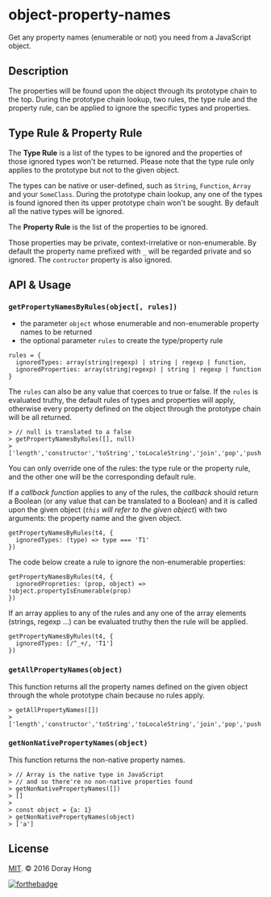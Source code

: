 # object-property-names

Get any property names (enumerable or not) you need from a JavaScript object.

## Description

The properties will be found upon the object through its prototype chain to the top. During the prototype chain lookup, two rules, the type rule and the property rule, can be applied to ignore the specific types and properties.

## Type Rule & Property Rule

The **Type Rule** is a list of the types to be ignored and the properties of those ignored types won't be returned. Please note that the type rule only applies to the prototype but not to the given object.

The types can be native or user-defined, such as `String`, `Function`, `Array` and your `SomeClass`. During the prototype chain lookup, any one of the types is found ignored then its upper prototype chain won't be sought. By default all the native types will be ignored.

The **Property Rule** is the list of the properties to be ignored.

Those properties may be private, context-irrelative or non-enumerable. By default the property name prefixed with `_` will be regarded private and so ignored. The `contructor` property is also ignored.

## API & Usage

### `getPropertyNamesByRules(object[, rules])`

- the parameter `object` whose enumerable and non-enumerable property names to be returned
- the optional parameter `rules` to create the type/property rule

```
rules = {
  ignoredTypes: array(string|regexp) | string | regexp | function,
  ignoredProperties: array(string|regexp) | string | regexp | function
}
```

The `rules` can also be any value that coerces to true or false. If the `rules` is evaluated truthy, the default rules of types and properties will apply, otherwise every property defined on the object through the prototype chain will be all returned.

```
> // null is translated to a false
> getPropertyNamesByRules([], null)
> ['length','constructor','toString','toLocaleString','join','pop','push','reverse','shift','unshift','slice','splice','sort','filter','forEach','some','every','map','indexOf','lastIndexOf','reduce','reduceRight','copyWithin','find','findIndex','fill','includes','entries','keys','concat']
```

You can only override one of the rules: the type rule or the property rule, and the other one will be the corresponding default rule.

If a *callback function* applies to any of the rules, the *callback* should return a Boolean (or any value that can be translated to a Boolean) and it is called upon the given object (*`this` will refer to the given object*) with two arguments: the property name and the given object.

```
getPropertyNamesByRules(t4, {
  ignoredTypes: (type) => type === 'T1'
})
```

The code below create a rule to ignore the non-enumerable properties:

```
getPropertyNamesByRules(t4, {
  ignoredPropreties: (prop, object) => !object.propertyIsEnumerable(prop)
})
```

If an array applies to any of the rules and any one of the array elements (strings, regexp ...) can be evaluated truthy then the rule will be applied.

```
getPropertyNamesByRules(t4, {
  ignoredTypes: [/^_+/, 'T1']
})
```

### `getAllPropertyNames(object)`

This function returns all the property names defined on the given object through the whole prototype chain because no rules apply.

```
> getAllPropertyNames([])
> ['length','constructor','toString','toLocaleString','join','pop','push','reverse','shift','unshift','slice','splice','sort','filter','forEach','some','every','map','indexOf','lastIndexOf','reduce','reduceRight','copyWithin','find','findIndex','fill','includes','entries','keys','concat']
```

### `getNonNativePropertyNames(object)`

This function returns the non-native property names.

```
> // Array is the native type in JavaScript
> // and so there're no non-native properties found
> getNonNativePropertyNames([])
> []
> 
> const object = {a: 1}
> getNonNativePropertyNames(object)
> ['a']
```

## License

[MIT](https://opensource.org/licenses/MIT). © 2016 Doray Hong

[![forthebadge](http://forthebadge.com/images/badges/built-with-love.svg)](http://forthebadge.com)